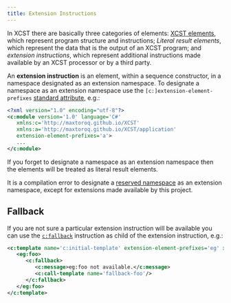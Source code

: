 ```yaml
---
title: Extension Instructions
---
```

In XCST there are basically three categories of elements: [XCST elements](elements-ref.html#xcst-elements), which represent program structure and instructions; *Literal result elements*, which represent the data that is the output of an XCST program; and *extension instructions*, which represent additional instructions made available by an XCST processor or by a third party.

An **extension instruction** is an element, within a sequence constructor, in a namespace designated as an extension namespace. To designate a namespace as an extension namespace use the `[c:]extension-element-prefixes` [standard attribute](standard-attributes.html), e.g.:

```xml
<?xml version="1.0" encoding="utf-8"?>
<c:module version='1.0' language='C#'
   xmlns:c='http://maxtoroq.github.io/XCST'
   xmlns:a='http://maxtoroq.github.io/XCST/application'
   extension-element-prefixes='a'>
   ...
</c:module>
```

If you forget to designate a namespace as an extension namespace then the elements will be treated as literal result elements.

It is a compilation error to designate a [reserved namespace](reserved-namespaces.html) as an extension namespace, except for extensions made available by this project.

## Fallback

If you are not sure a particular extension instruction will be available you can use the [`c:fallback`](fallback.html) instruction as child of the extension instruction, e.g.:

```xml
<c:template name='c:initial-template' extension-element-prefixes='eg' xmlns:eg='http://example.com/ns/foo'>
   <eg:foo>
      <c:fallback>
         <c:message>eg:foo not available.</c:message>
         <c:call-template name='fallback-foo'/>
      </c:fallback>
   </eg:foo>
</c:template>
```
